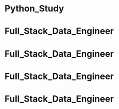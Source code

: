 # Python_Study
# Full_Stack_Data_Engineer
# Full_Stack_Data_Engineer
# Full_Stack_Data_Engineer
# Full_Stack_Data_Engineer
